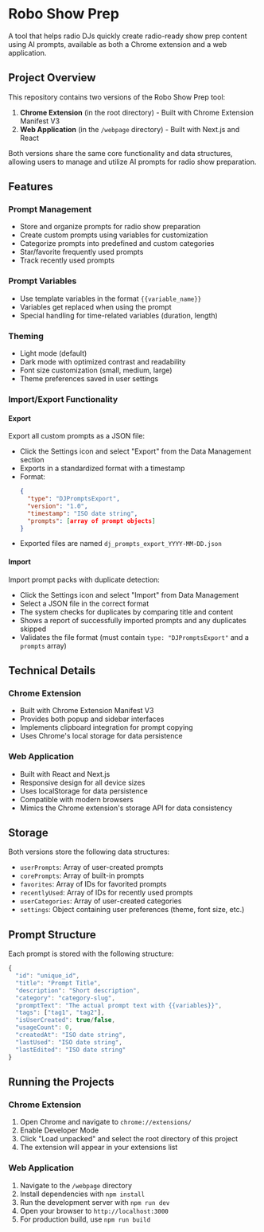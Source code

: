 # Robo Show Prep

A tool that helps radio DJs quickly create radio-ready show prep content using AI prompts, available as both a Chrome extension and a web application.

## Project Overview

This repository contains two versions of the Robo Show Prep tool:

1. **Chrome Extension** (in the root directory) - Built with Chrome Extension Manifest V3
2. **Web Application** (in the `/webpage` directory) - Built with Next.js and React

Both versions share the same core functionality and data structures, allowing users to manage and utilize AI prompts for radio show preparation.

## Features

### Prompt Management
- Store and organize prompts for radio show preparation
- Create custom prompts using variables for customization
- Categorize prompts into predefined and custom categories
- Star/favorite frequently used prompts
- Track recently used prompts

### Prompt Variables
- Use template variables in the format `{{variable_name}}` 
- Variables get replaced when using the prompt
- Special handling for time-related variables (duration, length)

### Theming
- Light mode (default)
- Dark mode with optimized contrast and readability
- Font size customization (small, medium, large)
- Theme preferences saved in user settings

### Import/Export Functionality

#### Export
Export all custom prompts as a JSON file:
- Click the Settings icon and select "Export" from the Data Management section
- Exports in a standardized format with a timestamp
- Format: 
  ```json
  { 
    "type": "DJPromptsExport", 
    "version": "1.0", 
    "timestamp": "ISO date string", 
    "prompts": [array of prompt objects] 
  }
  ```
- Exported files are named `dj_prompts_export_YYYY-MM-DD.json`

#### Import
Import prompt packs with duplicate detection:
- Click the Settings icon and select "Import" from Data Management
- Select a JSON file in the correct format
- The system checks for duplicates by comparing title and content
- Shows a report of successfully imported prompts and any duplicates skipped
- Validates the file format (must contain `type: "DJPromptsExport"` and a `prompts` array)

## Technical Details

### Chrome Extension
- Built with Chrome Extension Manifest V3
- Provides both popup and sidebar interfaces
- Implements clipboard integration for prompt copying
- Uses Chrome's local storage for data persistence

### Web Application
- Built with React and Next.js
- Responsive design for all device sizes
- Uses localStorage for data persistence
- Compatible with modern browsers
- Mimics the Chrome extension's storage API for data consistency

## Storage

Both versions store the following data structures:
- `userPrompts`: Array of user-created prompts
- `corePrompts`: Array of built-in prompts
- `favorites`: Array of IDs for favorited prompts
- `recentlyUsed`: Array of IDs for recently used prompts
- `userCategories`: Array of user-created categories
- `settings`: Object containing user preferences (theme, font size, etc.)

## Prompt Structure

Each prompt is stored with the following structure:
```javascript
{
  "id": "unique_id",
  "title": "Prompt Title",
  "description": "Short description",
  "category": "category-slug",
  "promptText": "The actual prompt text with {{variables}}",
  "tags": ["tag1", "tag2"],
  "isUserCreated": true/false,
  "usageCount": 0,
  "createdAt": "ISO date string",
  "lastUsed": "ISO date string",
  "lastEdited": "ISO date string"
}
```

## Running the Projects

### Chrome Extension
1. Open Chrome and navigate to `chrome://extensions/`
2. Enable Developer Mode
3. Click "Load unpacked" and select the root directory of this project
4. The extension will appear in your extensions list

### Web Application
1. Navigate to the `/webpage` directory
2. Install dependencies with `npm install`
3. Run the development server with `npm run dev`
4. Open your browser to `http://localhost:3000`
5. For production build, use `npm run build`